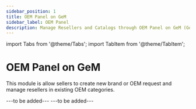 ```yaml
---
sidebar_position: 1
title: OEM Panel on GeM
sidebar_label: OEM Panel
description: Manage Resellers and Catalogs through OEM Panel on GeM (Government e-Marketplace) Portal
---
```


import Tabs from '@theme/Tabs';
import TabItem from '@theme/TabItem';

# OEM Panel on GeM
This module is allow sellers to create new brand or OEM request and manage resellers in existing OEM categories.

<Tabs>
<TabItem value="New Brand or OEM Requests" label="New Brand or OEM Requests">
---to be added---
</TabItem>
<TabItem value="OEM Actions" label="OEM Actions">
---to be added---
</TabItem>
</Tabs>